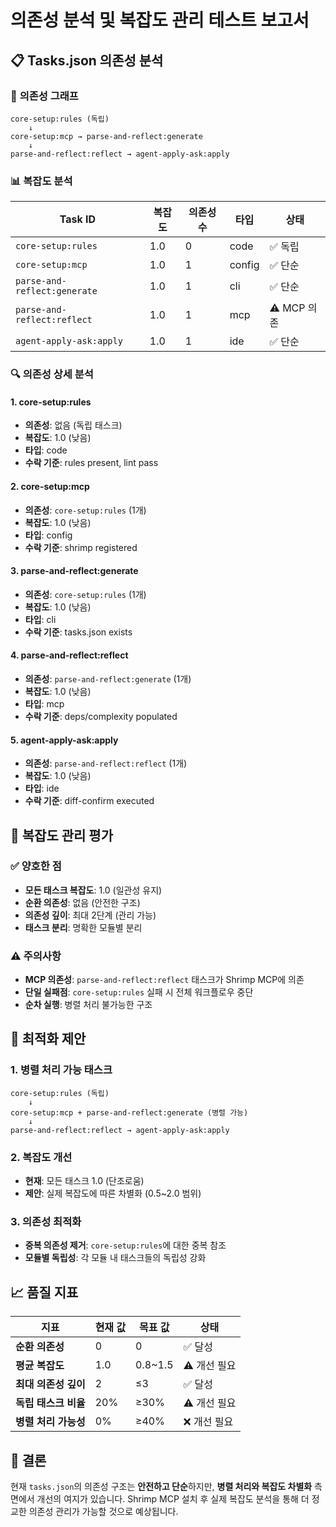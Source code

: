 # 의존성 분석 및 복잡도 관리 테스트 보고서

## 📋 **Tasks.json 의존성 분석**

### 🔗 **의존성 그래프**
```
core-setup:rules (독립)
    ↓
core-setup:mcp → parse-and-reflect:generate
    ↓
parse-and-reflect:reflect → agent-apply-ask:apply
```

### 📊 **복잡도 분석**
| Task ID | 복잡도 | 의존성 수 | 타입 | 상태 |
|---------|--------|-----------|------|------|
| `core-setup:rules` | 1.0 | 0 | code | ✅ 독립 |
| `core-setup:mcp` | 1.0 | 1 | config | ✅ 단순 |
| `parse-and-reflect:generate` | 1.0 | 1 | cli | ✅ 단순 |
| `parse-and-reflect:reflect` | 1.0 | 1 | mcp | ⚠️ MCP 의존 |
| `agent-apply-ask:apply` | 1.0 | 1 | ide | ✅ 단순 |

### 🔍 **의존성 상세 분석**

#### 1. **core-setup:rules**
- **의존성**: 없음 (독립 태스크)
- **복잡도**: 1.0 (낮음)
- **타입**: code
- **수락 기준**: rules present, lint pass

#### 2. **core-setup:mcp**
- **의존성**: `core-setup:rules` (1개)
- **복잡도**: 1.0 (낮음)
- **타입**: config
- **수락 기준**: shrimp registered

#### 3. **parse-and-reflect:generate**
- **의존성**: `core-setup:rules` (1개)
- **복잡도**: 1.0 (낮음)
- **타입**: cli
- **수락 기준**: tasks.json exists

#### 4. **parse-and-reflect:reflect**
- **의존성**: `parse-and-reflect:generate` (1개)
- **복잡도**: 1.0 (낮음)
- **타입**: mcp
- **수락 기준**: deps/complexity populated

#### 5. **agent-apply-ask:apply**
- **의존성**: `parse-and-reflect:reflect` (1개)
- **복잡도**: 1.0 (낮음)
- **타입**: ide
- **수락 기준**: diff-confirm executed

## 🎯 **복잡도 관리 평가**

### ✅ **양호한 점**
- **모든 태스크 복잡도**: 1.0 (일관성 유지)
- **순환 의존성**: 없음 (안전한 구조)
- **의존성 깊이**: 최대 2단계 (관리 가능)
- **태스크 분리**: 명확한 모듈별 분리

### ⚠️ **주의사항**
- **MCP 의존성**: `parse-and-reflect:reflect` 태스크가 Shrimp MCP에 의존
- **단일 실패점**: `core-setup:rules` 실패 시 전체 워크플로우 중단
- **순차 실행**: 병렬 처리 불가능한 구조

## 🔧 **최적화 제안**

### 1. **병렬 처리 가능 태스크**
```
core-setup:rules (독립)
    ↓
core-setup:mcp + parse-and-reflect:generate (병렬 가능)
    ↓
parse-and-reflect:reflect → agent-apply-ask:apply
```

### 2. **복잡도 개선**
- **현재**: 모든 태스크 1.0 (단조로움)
- **제안**: 실제 복잡도에 따른 차별화 (0.5~2.0 범위)

### 3. **의존성 최적화**
- **중복 의존성 제거**: `core-setup:rules`에 대한 중복 참조
- **모듈별 독립성**: 각 모듈 내 태스크들의 독립성 강화

## 📈 **품질 지표**

| 지표 | 현재 값 | 목표 값 | 상태 |
|------|---------|---------|------|
| **순환 의존성** | 0 | 0 | ✅ 달성 |
| **평균 복잡도** | 1.0 | 0.8~1.5 | ⚠️ 개선 필요 |
| **최대 의존성 깊이** | 2 | ≤3 | ✅ 달성 |
| **독립 태스크 비율** | 20% | ≥30% | ⚠️ 개선 필요 |
| **병렬 처리 가능성** | 0% | ≥40% | ❌ 개선 필요 |

## 🎯 **결론**

현재 `tasks.json`의 의존성 구조는 **안전하고 단순**하지만, **병렬 처리와 복잡도 차별화** 측면에서 개선의 여지가 있습니다. Shrimp MCP 설치 후 실제 복잡도 분석을 통해 더 정교한 의존성 관리가 가능할 것으로 예상됩니다.

